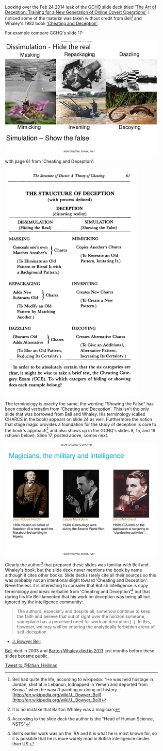 Looking over the Feb 24 2014 leak of the [GCHQ](http://en.wikipedia.org/wiki/Government_Communications_Headquarters) slide deck titled ['The Art of Deception: Training for a New Generation of Online Covert Operations'](http://leaksource.info/2014/02/25/gchq-jtrig-the-art-of-deception-training-for-a-new-generation-of-online-covert-operations/) I noticed some of the material was taken without credit from Bell[^3] and Whaley's 1982 book ['Cheating and Deception'](http://books.google.com/books?id=ojmwSoW8g7IC&lpg=PP1&dq=Cheating%20and%20Deception&pg=PP1#v=onepage&q=Cheating%20and%20Deception&f=false). 

For example compare GCHQ's slide 17: 

![GCHQ Slide 17](figs/tumblr_inline_n2afftAgTd1qf5p6p.jpg)

with page 61 from 'Cheating and Deception':

![Cheating and Deception page 61](figs/tumblr_inline_n2agaklP7F1qf5p6p.png)

The terminology is exactly the same, the wording "Showing the False" has been copied verbatim from 'Cheating and Deception'. This isn't the only slide that was borrowed from Bell and Whaley. His terminology (called CHARCS in the book) appears on slide 24 as well. Furthermore the notion that stage magic provides a foundation for the study of deception is core to the book's approach[^4] and also shows up in the GCHQ's slides 8, 15, and 16 (shown below). Slide 17, posted above, comes next.

![slide 16](figs/tumblr_inline_n2aidjHrME1qf5p6p.jpg)

Clearly the author[^1] that prepared these slides was familiar with Bell and Whaley's book, but the slide deck never mentions the book by name although it cites other books. Slide decks rarely cite all their sources so this was probably not an intentional slight toward 'Cheating and Deception'. Nevertheless it is interesting to consider that British Intelligence is copy terminology and ideas verbatim from 'Cheating and Deception'[^2] but that during his life Bell lamented that his work on deception was being all but ignored by the intelligence community:

>The authors, especially and despite all, somehow continue to keep the faith and believe that out of sight over the horizon someone, someplace has a perceived need for work on deception [..]. In this, however, we may well be entering the analytically forbidden arena of self-deception.
- [J. Bowyer Bell](http://en.wikipedia.org/wiki/J._Bowyer_Bell)


[Bell](http://www.independent.co.uk/news/obituaries/j-bowyer-bell-37174.html) died in 2003 and [Barton Whaley died in 2013](http://www.legacy.com/obituaries/montereyherald/obituary.aspx?pid=166292561) just months before these slides became public. 


<a href="https://twitter.com/intent/tweet?screen_name=Ethan_Heilman" class="twitter-mention-button" data-related="Ethan_Heilman">Tweet to @Ethan_Heilman</a>
<script>!function(d,s,id){var js,fjs=d.getElementsByTagName(s)[0],p=/^http:/.test(d.location)?'http':'https';if(!d.getElementById(id)){js=d.createElement(s);js.id=id;js.src=p+'://platform.twitter.com/widgets.js';fjs.parentNode.insertBefore(js,fjs);}}(document, 'script', 'twitter-wjs');</script>


[^1]: According to the slide deck the author is the "Head of Human Science, NSTS"

[^2]: Bell's earlier work was on the IRA and it is what he is most known for, so it is possible that he is more widely read in British intelligence circles than US.

[^3]: Bell had quite the life, according to wikipedia:  "He was held hostage in Jordan, shot at in Lebanon, kidnapped in Yemen and deported from Kenya." when he wasn't painting or doing art history. - [http://en.wikipedia.org/wiki/J._Bowyer_Bell](http://en.wikipedia.org/wiki/J._Bowyer_Bell)

[^4]: It is no mistake that Barton Whaley was a magician. 

[^5]: I believe I am the first to notice this, as I can find no media reports linking the slides to 'Cheating and Deception' and it sadly is not a well known work. If anyone did write about this connection, contact me at Ethan.R.Heilman[at]gmail.com and I will happily credit you.